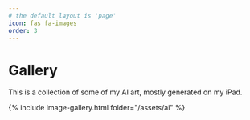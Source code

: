 ```yaml
---
# the default layout is 'page'
icon: fas fa-images
order: 3
---
```


# Gallery
This is a collection of some of my AI art, mostly generated on my iPad.

{% include image-gallery.html folder="/assets/ai" %}
